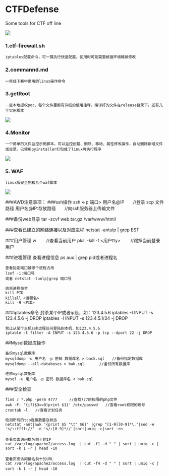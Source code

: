 # CTFDefense

Some tools for CTF off line

![](imgs/20171001-103837.png)

### 1.ctf-firewall.sh
    iptables配置命令，可一键执行快速配置。使用时可能需要根据环境略微修改
	
### 2.commannd.md
	一些线下赛中常用的linux操作命令

### 3.getRoot
	一些本地提权poc，每个文件里都有详细的使用注释，编译好的文件在release目录下。还有几个实用脚本

![](imgs/20171001-104020.png)

### 4.Monitor
	一个简单的文件监控示例脚本，可以监控创建、删除、移动、属性修改操作，自动删除新增文件或目录。已使用pyinstaller打包成了linux可执行程序
![](imgs/20171001-105054.png)

### 5. WAF
	linux版安全狗和几个waf脚本

![](imgs/20171001-105010.png)



###AWD注意事项：
###ssh操作
	ssh <-p 端口> 用户名@IP　　//登录
	scp 文件路径  用户名@IP:存放路径　　//向ssh服务器上传输文件
	
###备份web目录
	tar -zcvf web.tar.gz /var/www/html/

###查看已建立的网络连接以及对应进程
	netstat -antulp | grep EST

###用户管理
	w 　　//查看当前用户
	pkill -kill -t <用户tty>　　 //踢掉当前登录用户

###进程管理
	查看进程信息
	ps aux | grep pid或者进程名　　
	
	查看指定端口被哪个进程占用
	lsof -i:端口号 
	或者 netstat -tunlp|grep 端口号
	
	结束进程命令
	kill PID
	killall <进程名>
	kill -9 <PID>
	
###iptables命令
	封杀某个IP或者ip段，如：123.4.5.6
	iptables -I INPUT -s 123.4.5.6 -j DROP
	iptables -I INPUT -s 123.4.5.1/24 -j DROP
	
	禁止从某个主机ssh远程访问登陆到本机，如123.4.5.6
	iptable -t filter -A INPUT -s 123.4.5.6 -p tcp --dport 22 -j DROP

##Mysql数据库操作
	
	备份mysql数据库
	mysqldump -u 用户名 -p 密码 数据库名 > back.sql　　//备份指定数据库
	mysqldump --all-databases > bak.sql　　　　//备份所有数据库
	
	还原mysql数据库
	mysql -u 用户名 -p 密码 数据库名 < bak.sql

###安全检查
	
	find / *.php -perm 4777 　　 //查找777的权限的php文件 
	awk -F: '{if($3==0)print $1}' /etc/passwd　　//查看root权限的账号
	crontab -l　　//查看计划任务
	
	检测所有的tcp连接数量及状态
	netstat -ant|awk '{print $5 "\t" $6}' |grep "[1-9][0-9]*\."|sed -e 's/::ffff://' -e 's/:[0-9]*//'|sort|uniq -c|sort -rn
	　　
	查看页面访问排名前十的IP
	cat /var/log/apache2/access.log  | cut -f1 -d " " | sort | uniq -c | sort -k 1 -r | head -10
	　　
	查看页面访问排名前十的URL
	cat /var/log/apache2/access.log  | cut -f4 -d " " | sort | uniq -c | sort -k 1 -r | head -10　　
